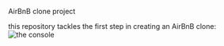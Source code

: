 AirBnB clone project

this repository tackles the first step in creating an AirBnB clone:
![the console](/vagrant_data/console.png)
